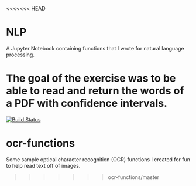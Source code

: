 <<<<<<< HEAD
# NLP
A Jupyter Notebook containing functions that I wrote for natural language processing.

The goal of the exercise was to be able to read and return the words of a PDF with confidence intervals.
=======


[![Build Status](https://travis-ci.org/bconsolvo/ocr_bconsolvo.png)](https://travis-ci.org/bconsolvo/ocr_bconsolvo)


# ocr-functions
Some sample optical character recognition (OCR) functions I created for fun to help read text off of images.

>>>>>>> ocr-functions/master
